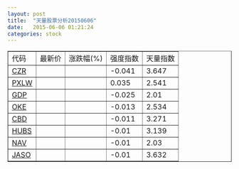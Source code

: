 ```yaml
---
layout: post
title:  "天量股票分析20150606"
date:   2015-06-06 01:21:24
categories: stock
---
```

<script type="text/javascript">
var stockList = []
stockList.push('gb_czr');
stockList.push('gb_pxlw');
stockList.push('gb_gdp');
stockList.push('gb_oke');
stockList.push('gb_cbd');
stockList.push('gb_hubs');
stockList.push('gb_nav');
stockList.push('gb_jaso');
</script>

<table border="1">
 <tr>
  <td>代码</td>
  <td>最新价</td>
  <td>涨跌幅(%)</td>
 <td>强度指数</td>
 <td>天量指数</td>
</tr>
  <tr id="czr"><td><a href="http://stock.finance.sina.com.cn/usstock/quotes/CZR.html" target="_blank">CZR</a></td><td></td><td></td><td>-0.041</td><td>3.647</td></tr>
  <tr id="pxlw"><td><a href="http://stock.finance.sina.com.cn/usstock/quotes/PXLW.html" target="_blank">PXLW</a></td><td></td><td></td><td>0.035</td><td>2.541</td></tr>
  <tr id="gdp"><td><a href="http://stock.finance.sina.com.cn/usstock/quotes/GDP.html" target="_blank">GDP</a></td><td></td><td></td><td>-0.025</td><td>2.01</td></tr>
  <tr id="oke"><td><a href="http://stock.finance.sina.com.cn/usstock/quotes/OKE.html" target="_blank">OKE</a></td><td></td><td></td><td>-0.013</td><td>2.534</td></tr>
  <tr id="cbd"><td><a href="http://stock.finance.sina.com.cn/usstock/quotes/CBD.html" target="_blank">CBD</a></td><td></td><td></td><td>-0.011</td><td>3.271</td></tr>
  <tr id="hubs"><td><a href="http://stock.finance.sina.com.cn/usstock/quotes/HUBS.html" target="_blank">HUBS</a></td><td></td><td></td><td>-0.01</td><td>3.139</td></tr>
  <tr id="nav"><td><a href="http://stock.finance.sina.com.cn/usstock/quotes/NAV.html" target="_blank">NAV</a></td><td></td><td></td><td>-0.01</td><td>2.03</td></tr>
  <tr id="jaso"><td><a href="http://stock.finance.sina.com.cn/usstock/quotes/JASO.html" target="_blank">JASO</a></td><td></td><td></td><td>-0.01</td><td>3.632</td></tr>
</table>
